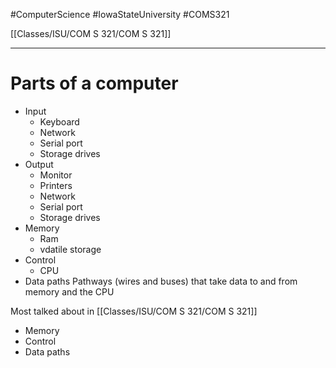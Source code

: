 #ComputerScience  #IowaStateUniversity  #COMS321 


[[Classes/ISU/COM S 321/COM S 321]] 

---

# Parts of a computer


* Input
	* Keyboard
	* Network
	* Serial port
	* Storage drives
* Output
	* Monitor
	* Printers
	* Network
	* Serial port
	* Storage drives
* Memory
	* Ram
	* vdatile storage
* Control
	* CPU	
* Data paths
 Pathways (wires and buses) that take data to and from memory and the CPU
 
 Most talked about in [[Classes/ISU/COM S 321/COM S 321]]
 * Memory
 * Control 
 * Data paths

